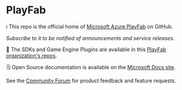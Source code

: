 # PlayFab
ℹ️ This repo is the official home of [Microsoft Azure PlayFab](https://playfab.com/) on GitHub.

_Subscribe to it to be notified of announcements and service releases._

📝 The SDKs and Game Engine Plugins are available in this [PlayFab organization's repos](https://github.com/PlayFab).

🗒️ Open Source documentation is available on the [Microsoft Docs site](https://docs.microsoft.com/en-us/gaming/playfab/).

See the [Community Forum](https://community.playfab.com/index.html) for product feedback and feature requests.
